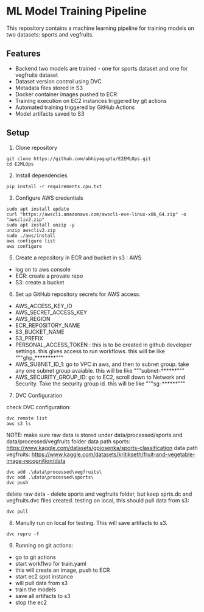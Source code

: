 # ML Model Training Pipeline
This repository contains a machine learning pipeline for training models on two datasets: sports and vegfruits. 

## Features

- Backend two models are trained - one for sports dataset and one for vegfruits dataset
- Dataset version control using DVC
- Metadata files stored in S3
- Docker container images pushed to ECR
- Training execution on EC2 instances triggered by git actions
- Automated training triggered by GitHub Actions
- Model artifacts saved to S3

## Setup

1. Clone repository 
``` 
git clone https://github.com/abhiyagupta/E2EMLOps.git 
cd E2MLOps
```

2. Install dependencies
```
pip install -r requirements.cpu.txt
```

3. Configure AWS credentials
```
sudo apt install update
curl "https://awscli.amazonaws.com/awscli-exe-linux-x86_64.zip" -o "awscliv2.zip"
sudo apt install unzip -y
unzip awscliv2.zip
sudo ./aws/install
aws configure list
aws configure
```

5. Create a repository in ECR and bucket in s3 : AWS

- log on to aws console
- ECR: create a provate repo
- S3: create a bucket

6. Set up GitHub repository secrets for AWS access:

- AWS_ACCESS_KEY_ID
- AWS_SECRET_ACCESS_KEY
- AWS_REGION
- ECR_REPOSITORY_NAME
- S3_BUCKET_NAME
- S3_PREFIX
- PERSONAL_ACCESS_TOKEN : this is to be created in github developer settings. this gives access to run workflows. this will be like """ghp_********"""
- AWS_SUBNET_ID_1: go to VPC in aws, and then to subnet group. take any one subnet group avaiable. this will be like """subnet-******"""
- AWS_SECURITY_GROUP_ID: go to EC2, scroll down to Network and Security. Take the security group id. this will be like """sg-******"""

7. DVC Configuration

check DVC configuration:
```
dvc remote list 
aws s3 ls
```
NOTE: make sure raw data is stored under data/processed/sports and data/processed/vegfruits folder
data path sports: https://www.kaggle.com/datasets/gpiosenka/sports-classification
data path vegfruits: https://www.kaggle.com/datasets/kritikseth/fruit-and-vegetable-image-recognition/data

```
dvc add .\data\processed\vegfruits\
dvc add .\data\processed\sports\
dvc push
```
delete raw data - delete sports and vegfruits folder, but keep sprts.dc and vegfruits.dvc files created.
testing on local, this should pull data from s3: 
```
dvc pull
```

8. Manully run on local for testing. This will save artifacts to s3. 
```
dvc repro -f
```
9. Running on git actions:
- go to git actions
- start workflwo for train.yaml
- this will create an image, push to ECR
- start ec2 spot instance
- will pull data from s3
- train the models
- save all artifacts to s3
- stop the ec2 

